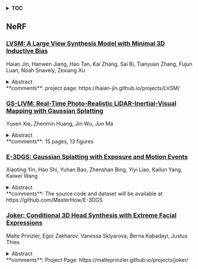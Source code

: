 <details>
  <summary><b>TOC</b></summary>
  <ol>
    <li><a href=#nerf>NeRF</a></li>
      <ul>
        <li><a href=#LVSM:-A-Large-View-Synthesis-Model-with-Minimal-3D-Inductive-Bias>LVSM: A Large View Synthesis Model with Minimal 3D Inductive Bias</a></li>
        <li><a href=#E-3DGS:-Gaussian-Splatting-with-Exposure-and-Motion-Events>E-3DGS: Gaussian Splatting with Exposure and Motion Events</a></li>
        <li><a href=#Joker:-Conditional-3D-Head-Synthesis-with-Extreme-Facial-Expressions>Joker: Conditional 3D Head Synthesis with Extreme Facial Expressions</a></li>
        <li><a href=#GS-LIVM:-Real-Time-Photo-Realistic-LiDAR-Inertial-Visual-Mapping-with-Gaussian-Splatting>GS-LIVM: Real-Time Photo-Realistic LiDAR-Inertial-Visual Mapping with Gaussian Splatting</a></li>
      </ul>
    </li>
  </ol>
</details>

## NeRF  

### [LVSM: A Large View Synthesis Model with Minimal 3D Inductive Bias](http://arxiv.org/abs/2410.17242)  
Haian Jin, Hanwen Jiang, Hao Tan, Kai Zhang, Sai Bi, Tianyuan Zhang, Fujun Luan, Noah Snavely, Zexiang Xu  
<details>  
  <summary>Abstract</summary>  
  <ol>  
    We propose the Large View Synthesis Model (LVSM), a novel transformer-based approach for scalable and generalizable novel view synthesis from sparse-view inputs. We introduce two architectures: (1) an encoder-decoder LVSM, which encodes input image tokens into a fixed number of 1D latent tokens, functioning as a fully learned scene representation, and decodes novel-view images from them; and (2) a decoder-only LVSM, which directly maps input images to novel-view outputs, completely eliminating intermediate scene representations. Both models bypass the 3D inductive biases used in previous methods -- from 3D representations (e.g., NeRF, 3DGS) to network designs (e.g., epipolar projections, plane sweeps) -- addressing novel view synthesis with a fully data-driven approach. While the encoder-decoder model offers faster inference due to its independent latent representation, the decoder-only LVSM achieves superior quality, scalability, and zero-shot generalization, outperforming previous state-of-the-art methods by 1.5 to 3.5 dB PSNR. Comprehensive evaluations across multiple datasets demonstrate that both LVSM variants achieve state-of-the-art novel view synthesis quality. Notably, our models surpass all previous methods even with reduced computational resources (1-2 GPUs). Please see our website for more details: https://haian-jin.github.io/projects/LVSM/ .  
  </ol>  
</details>  
**comments**: project page: https://haian-jin.github.io/projects/LVSM/  
  
### [GS-LIVM: Real-Time Photo-Realistic LiDAR-Inertial-Visual Mapping with Gaussian Splatting](http://arxiv.org/abs/2410.17084)  
Yusen Xie, Zhenmin Huang, Jin Wu, Jun Ma  
<details>  
  <summary>Abstract</summary>  
  <ol>  
    In this paper, we introduce GS-LIVM, a real-time photo-realistic LiDAR-Inertial-Visual mapping framework with Gaussian Splatting tailored for outdoor scenes. Compared to existing methods based on Neural Radiance Fields (NeRF) and 3D Gaussian Splatting (3DGS), our approach enables real-time photo-realistic mapping while ensuring high-quality image rendering in large-scale unbounded outdoor environments. In this work, Gaussian Process Regression (GPR) is employed to mitigate the issues resulting from sparse and unevenly distributed LiDAR observations. The voxel-based 3D Gaussians map representation facilitates real-time dense mapping in large outdoor environments with acceleration governed by custom CUDA kernels. Moreover, the overall framework is designed in a covariance-centered manner, where the estimated covariance is used to initialize the scale and rotation of 3D Gaussians, as well as update the parameters of the GPR. We evaluate our algorithm on several outdoor datasets, and the results demonstrate that our method achieves state-of-the-art performance in terms of mapping efficiency and rendering quality. The source code is available on GitHub.  
  </ol>  
</details>  
**comments**: 15 pages, 13 figures  
  
### [E-3DGS: Gaussian Splatting with Exposure and Motion Events](http://arxiv.org/abs/2410.16995)  
Xiaoting Yin, Hao Shi, Yuhan Bao, Zhenshan Bing, Yiyi Liao, Kailun Yang, Kaiwei Wang  
<details>  
  <summary>Abstract</summary>  
  <ol>  
    Estimating Neural Radiance Fields (NeRFs) from images captured under optimal conditions has been extensively explored in the vision community. However, robotic applications often face challenges such as motion blur, insufficient illumination, and high computational overhead, which adversely affect downstream tasks like navigation, inspection, and scene visualization. To address these challenges, we propose E-3DGS, a novel event-based approach that partitions events into motion (from camera or object movement) and exposure (from camera exposure), using the former to handle fast-motion scenes and using the latter to reconstruct grayscale images for high-quality training and optimization of event-based 3D Gaussian Splatting (3DGS). We introduce a novel integration of 3DGS with exposure events for high-quality reconstruction of explicit scene representations. Our versatile framework can operate on motion events alone for 3D reconstruction, enhance quality using exposure events, or adopt a hybrid mode that balances quality and effectiveness by optimizing with initial exposure events followed by high-speed motion events. We also introduce EME-3D, a real-world 3D dataset with exposure events, motion events, camera calibration parameters, and sparse point clouds. Our method is faster and delivers better reconstruction quality than event-based NeRF while being more cost-effective than NeRF methods that combine event and RGB data by using a single event sensor. By combining motion and exposure events, E-3DGS sets a new benchmark for event-based 3D reconstruction with robust performance in challenging conditions and lower hardware demands. The source code and dataset will be available at https://github.com/MasterHow/E-3DGS.  
  </ol>  
</details>  
**comments**: The source code and dataset will be available at
  https://github.com/MasterHow/E-3DGS  
  
### [Joker: Conditional 3D Head Synthesis with Extreme Facial Expressions](http://arxiv.org/abs/2410.16395)  
Malte Prinzler, Egor Zakharov, Vanessa Sklyarova, Berna Kabadayi, Justus Thies  
<details>  
  <summary>Abstract</summary>  
  <ol>  
    We introduce Joker, a new method for the conditional synthesis of 3D human heads with extreme expressions. Given a single reference image of a person, we synthesize a volumetric human head with the reference identity and a new expression. We offer control over the expression via a 3D morphable model (3DMM) and textual inputs. This multi-modal conditioning signal is essential since 3DMMs alone fail to define subtle emotional changes and extreme expressions, including those involving the mouth cavity and tongue articulation. Our method is built upon a 2D diffusion-based prior that generalizes well to out-of-domain samples, such as sculptures, heavy makeup, and paintings while achieving high levels of expressiveness. To improve view consistency, we propose a new 3D distillation technique that converts predictions of our 2D prior into a neural radiance field (NeRF). Both the 2D prior and our distillation technique produce state-of-the-art results, which are confirmed by our extensive evaluations. Also, to the best of our knowledge, our method is the first to achieve view-consistent extreme tongue articulation.  
  </ol>  
</details>  
**comments**: Project Page: https://malteprinzler.github.io/projects/joker/  
  
  




